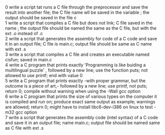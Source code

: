 0 write a script tat runs a C file through the preprocessor and save the result into another file; the C file name wll be saved in the variable ; the output should be saved in the file c  
1 write a script that compiles a C file but does not link; C file saved in the name ; the output file should be named the same as the C file, but with the ext .o instead of .c  
2 write a script that generates the assembly for code of a C code and save it in an output file; C file is main.c; output file should be same as C name with ext .s  
3 write a script that compiles a C file and creates an executable named cisfun; saved in main.c  
4 write a C program that prints exactly 'Programming is like buiding a multilingual puzzle' , followed by a new line; use the function puts; not allowed to use printf; end with value 0  
5 write a C program that prints exactly -with proper grammar, but the outcome is a piece of art,- followed by a new line; use printf, not puts; return 0; compile without warning when using the -Wall gcc option  
6 write a C program that prints the size of various types on the computer it is compiled and run on; produce exact same output as example; warnings are allowed; return 0; might have to install libc6-dev-i386 on linux to test -m32 gcc option  
7 write a script that generates the assembly code (intel syntax) of a C code and save it in an output file; name main.c; output file should be named same as C file with ext .s  
